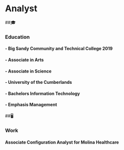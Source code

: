 # Analyst

##🎓
### Education
#### - Big Sandy Community and Technical College 2019
 #### - Associate in Arts
 #### - Associate in Science

#### - University of the Cumberlands
 #### - Bachelors Information Technology
 #### - Emphasis Management
##🖥️
### Work
 #### Associate Configuration Analyst for Molina Healthcare
